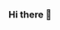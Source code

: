 ### Hi there 👋

<!--
**mk47hyper/mk47hyper** is a ✨ _special_ ✨ repository because its `README.md` (this file) appears on your GitHub profile.

Here are some ideas to get you started:

- 🔭 I’m currently working on: Ract - Symfony - SQL App
- 🌱 I’m currently learning: React - Laravel - Python
- 📫 How to reach me: mkhyper17@gmail.com
- ⚡ Fun fact: 
-->
